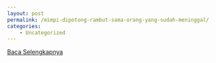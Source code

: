 ```yaml
---
layout: post
permalink: /mimpi-dipotong-rambut-sama-orang-yang-sudah-meninggal/
categories:
    - Uncategorized
---
```


[Baca Selengkapnya](/03)